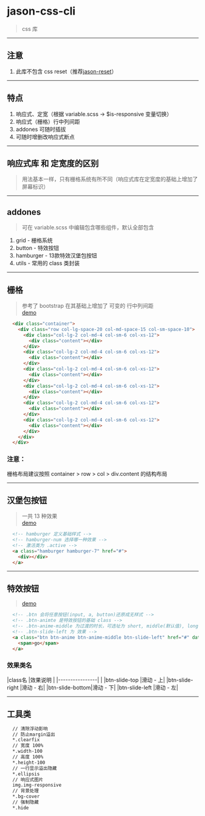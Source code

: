 # jason-css-cli
> css 库

-------------------------------------------------------------------------------

## 注意
1. 此库不包含 css reset（推荐[jason-reset](https://github.com/q-jason/jason-reset)）

-------------------------------------------------------------------------------

## 特点
1. 响应式、定宽（根据 variable.scss -> $is-responsive 变量切换）
2. 响应式（栅格）行中列间距
3. addones 可随时插拔
4. 可随时增删改响应式断点

-------------------------------------------------------------------------------

## 响应式库 和 定宽度的区别
> 用法基本一样，只有栅格系统有所不同（响应式库在定宽度的基础上增加了屏幕标识）

-------------------------------------------------------------------------------

## addones
> 可在 variable.scss 中编辑包含哪些组件，默认全部包含
1. grid - 栅格系统
2. button - 特效按钮
3. hamburger - 13款特效汉堡包按钮
4. utils - 常用的 class 类封装

-------------------------------------------------------------------------------

## 栅格
> 参考了 bootstrap 在其基础上增加了 可变的 行中列间距 <br/>
> [demo](https://q-jason.github.io/jason-css-lib/grid.html)

```html
  <div class="container">
    <div class="row col-lg-space-20 col-md-space-15 col-sm-space-10">
      <div class="col-lg-2 col-md-4 col-sm-6 col-xs-12">
        <div class="content"></div>
      </div>
      <div class="col-lg-2 col-md-4 col-sm-6 col-xs-12">
        <div class="content"></div>
      </div>
      <div class="col-lg-2 col-md-4 col-sm-6 col-xs-12">
        <div class="content"></div>
      </div>
      <div class="col-lg-2 col-md-4 col-sm-6 col-xs-12">
        <div class="content"></div>
      </div>
      <div class="col-lg-2 col-md-4 col-sm-6 col-xs-12">
        <div class="content"></div>
      </div>
      <div class="col-lg-2 col-md-4 col-sm-6 col-xs-12">
        <div class="content"></div>
      </div>
    </div>
  </div>
```

### 注意：
栅格布局建议按照 container > row > col > div.content 的结构布局

-------------------------------------------------------------------------------

## 汉堡包按钮
> 一共 13 种效果 <br/>
> [demo](https://q-jason.github.io/jason-css-lib/hamburger.html)

``` html
  <!-- hamburger 定义基础样式 -->
  <!-- hamburger-num 选择哪一种效果 -->
  <!-- 激活类为 .active -->
  <a class="hamburger hamburger-7" href="#">
    <div></div>
  </a>
```

-------------------------------------------------------------------------------

## 特效按钮
> [demo](https://q-jason.github.io/jason-css-lib/button.html)

```html
  <!-- .btn 会将任意按钮(input, a, button)还原成无样式 -->
  <!-- .btn-animte 是特效按钮的基础 class -->
  <!-- .btn-anime-middle 为过渡的时长，可选址为 short, middle(默认值), long -->
  <!-- .btn-slide-left 为 效果 -->
  <a class="btn btn-anime btn-anime-middle btn-slide-left" href="#" data-text="go">
    <span>go</span>
  </a>
```

### 效果类名

|class名         |效果说明 |
|----------------|        |
|btn-slide-top   |滑动 - 上|
|btn-slide-right |滑动 - 右|
|btn-slide-bottom|滑动 - 下|
|btn-slide-left  |滑动 - 左|

-------------------------------------------------------------------------------

## 工具类
```html
  // 清除浮动影响
  // 防止margin溢出
  *.clearfix
  // 宽度 100%
  *.width-100
  // 高度 100%
  *.height-100
  // 一行显示溢出隐藏
  *.ellipsis
  // 响应式图片
  img.img-responsive
  // 背景处理
  *.bg-cover
  // 强制隐藏
  *.hide
```
